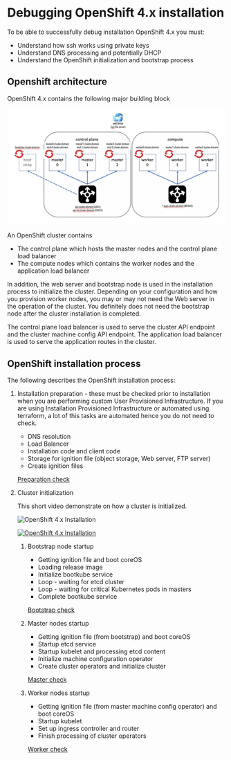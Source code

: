 # Debugging OpenShift 4.x installation


To be able to successfully debug installation OpenShift 4.x you must:

- Understand how ssh works using private keys
- Understand DNS processing and potentially DHCP
- Understand the OpenShift initialization and bootstrap process

## Openshift architecture

OpenShift 4.x contains the following major building block

![architecture](images/00-arch.png)

An OpenShift cluster contains

- The control plane which hosts the master nodes and the control plane load balancer
- The compute nodes which contains the worker nodes and the application load balancer

In addition, the web server and bootstrap node is used in the installation process to initialize the cluster.
Depending on your configuration and how you provision worker nodes, you may or may not need the Web server in the operation of the cluster. You definitely does not need the bootstrap node after the cluster installation is completed.

The control plane load balancer is used to serve the cluster API endpoint and the cluster machine config API endpoint. The application load balancer is used to serve the application routes in the cluster.


## OpenShift installation process

The following describes the OpenShift installation process:

1. Installation preparation - these must be checked prior to installation when you are performing custom User Provisioned Infrastructure. If you are using Installation Provisioned Infrastructure or automated using terraform, a lot of this tasks are automated hence you do not need to check.

    - DNS resolution
    - Load Balancer
    - Installation code and client code
    - Storage for ignition file (object storage, Web server, FTP server)
    - Create ignition files

    [Preparation check](preparation.md)

2. Cluster initialization

    This short video demonstrate on how a cluster is initialized.

    ![OpenShift 4.x Installation](http://img.youtube.com/vi/fjSG5R80dQw/0.jpg)

    [![OpenShift 4.x Installation](http://img.youtube.com/vi/fjSG5R80dQw/0.jpg)](https://www.youtube.com/watch?v=fjSG5R80dQw)

    1. Bootstrap node startup

        - Getting ignition file and boot coreOS
        - Loading release image
        - Initialize bootkube service
        - Loop - waiting for etcd cluster
        - Loop - waiting for critical Kubernetes pods in masters
        - Complete bootkube service

        [Bootstrap check](bootstrap.md)

    2. Master nodes startup

        - Getting ignition file (from bootstrap) and boot coreOS
        - Startup etcd service
        - Startup kubelet and processing etcd content
        - Initialize machine configuration operator
        - Create cluster operators and initialize cluster

        [Master check](master.md)

    3. Worker nodes startup

        - Getting ignition file (from master machine config operator) and boot coreOS
        - Startup kubelet
        - Set up ingress controller and router
        - Finish processing of cluster operators

        [Worker check](worker.md)

